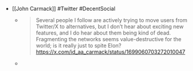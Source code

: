 - [[John Carmack]] #Twitter #DecentSocial
	- > Several people I follow are actively trying to move users from Twitter/X to alternatives, but I don’t hear about exciting new features, and I do hear about them being kind of dead. Fragmenting the networks seems value-destructive for the world; is it really just to spite Elon?
	  > https://x.com/id_aa_carmack/status/1699060703272010047
	-